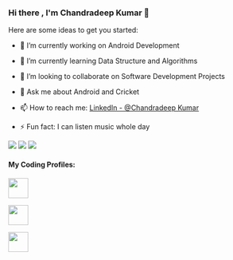 ### Hi there ,  I'm Chandradeep Kumar 👋


Here are some ideas to get you started:

- 🔭 I’m currently working on Android Development
- 🌱 I’m currently learning Data Structure and Algorithms
- 👯 I’m looking to collaborate on Software Development Projects
- 💬 Ask me about Android and Cricket
- 📫 How to reach me: [LinkedIn - @Chandradeep Kumar](https://www.linkedin.com/in/chandradeepkumar16/)

- ⚡ Fun fact: I can listen music whole day

<img src="https://komarev.com/ghpvc/?username=chandradeepkumar16">

<img src="https://github-readme-stats.vercel.app/api?username=chandradeepkumar16&show_icons=true&theme=dracula&hide=contribs,issues">
<img src="https://github-readme-stats.vercel.app/api/top-langs/?username=chandradeepkumar16&layout=compact&langs_count=8">

<h4>My Coding Profiles:</h4>
<p align = "left">

<a href = "https://leetcode.com/chandradeepkumar16/"><img src= "https://upload.wikimedia.org/wikipedia/commons/1/19/LeetCode_logo_black.png" height = "40px" width="40px" ></a>

<a href = "https://auth.geeksforgeeks.org/user/chandradeepkumar16/practice/"><img src= "https://img.icons8.com/color/452/GeeksforGeeks.png" height = "40px" width="40px" ></a>

  
<a href = "https://www.codechef.com/users/chandradeep16"><img src= "https://icons-for-free.com/iconfiles/png/512/codechef-1324440139527402917.png" height = "40px" width="40px" ></a>





